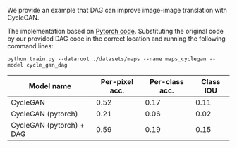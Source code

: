 We provide an example that DAG can improve image-image translation with CycleGAN.

The implementation based on [Pytorch code](https://github.com/junyanz/pytorch-CycleGAN-and-pix2pix). Substituting the original code by our provided DAG code in the correct location and running the following command lines:

```
python train.py --dataroot ./datasets/maps --name maps_cyclegan --model cycle_gan_dag
```


| Model name                               | Per-pixel  acc.   | Per-class  acc.  | Class  IOU |
| -----------------------------------------| ------------------| ---------------- | ---------- |
| CycleGAN                                 | 0.52              | 0.17             | 0.11       |
| CycleGAN (pytorch)                       | 0.21              | 0.06             | 0.02       |
| CycleGAN (pytorch) + DAG                 | 0.59              | 0.19             | 0.15       |


